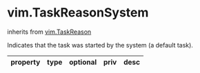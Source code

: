vim.TaskReasonSystem
====================
inherits from [vim.TaskReason](docs/vim.TaskReason.md)


Indicates that the task was started by the system (a default task).

| property | type | optional | priv | desc |
|:---------|:-----|:---------|:-----|:-----|


